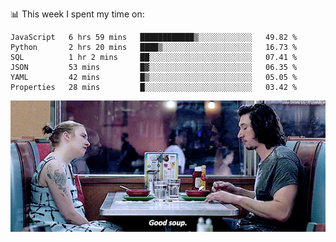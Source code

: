 📊 This week I spent my time on:
<!--START_SECTION:waka-->

```text
JavaScript   6 hrs 59 mins   ████████████▒░░░░░░░░░░░░   49.82 %
Python       2 hrs 20 mins   ████▒░░░░░░░░░░░░░░░░░░░░   16.73 %
SQL          1 hr 2 mins     ██░░░░░░░░░░░░░░░░░░░░░░░   07.41 %
JSON         53 mins         █▓░░░░░░░░░░░░░░░░░░░░░░░   06.35 %
YAML         42 mins         █▒░░░░░░░░░░░░░░░░░░░░░░░   05.05 %
Properties   28 mins         █░░░░░░░░░░░░░░░░░░░░░░░░   03.42 %
```

<!--END_SECTION:waka-->


![](goodSoup.gif)
